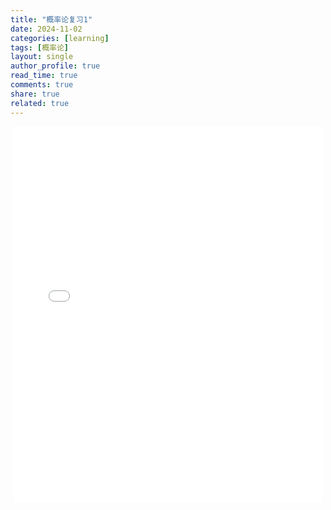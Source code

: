 ```yaml
---
title: "概率论复习1"
date: 2024-11-02
categories: [learning]
tags: [概率论]
layout: single
author_profile: true
read_time: true
comments: true
share: true
related: true
---
```


<div id="divPdfViewPanel2" style="margin: 5px;">  
    <iframe src="/assets/js/pdfjs/web/viewer.html?file={{ '/assets/pdf/概率论复习.pdf' | relative_url }}" width="100%" height="600px" style="border: none;"></iframe>  
</div>
